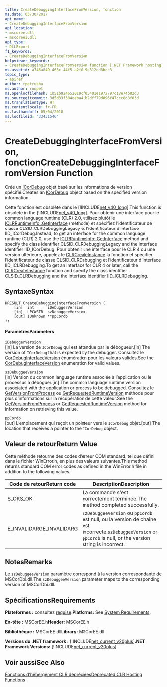 ```yaml
---
title: CreateDebuggingInterfaceFromVersion, fonction
ms.date: 03/30/2017
api_name:
- CreateDebuggingInterfaceFromVersion
api_location:
- mscoree.dll
- mscoreei.dll
api_type:
- DLLExport
f1_keywords:
- CreateDebuggingInterfaceFromVersion
helpviewer_keywords:
- CreateDebuggingInterfaceFromVersion function [.NET Framework hosting]
ms.assetid: a746a849-463c-44f5-a2f0-9e812ed8bcc3
topic_type:
- apiref
author: rpetrusha
ms.author: ronpet
ms.openlocfilehash: 1b51b924652019cf05401e1972797c18e74b82d3
ms.sourcegitcommit: 3d5d33f384eeba41b2dff79d096f47ccc8d8f03d
ms.translationtype: HT
ms.contentlocale: fr-FR
ms.lasthandoff: 05/04/2018
ms.locfileid: "33431546"
---
```

# <a name="createdebugginginterfacefromversion-function"></a><span data-ttu-id="d23fa-102">CreateDebuggingInterfaceFromVersion, fonction</span><span class="sxs-lookup"><span data-stu-id="d23fa-102">CreateDebuggingInterfaceFromVersion Function</span></span>
<span data-ttu-id="d23fa-103">Crée un [ICorDebug](../../../../docs/framework/unmanaged-api/debugging/icordebug-interface.md) objet basé sur les informations de version spécifié.</span><span class="sxs-lookup"><span data-stu-id="d23fa-103">Creates an [ICorDebug](../../../../docs/framework/unmanaged-api/debugging/icordebug-interface.md) object based on the specified version information.</span></span>  
  
 <span data-ttu-id="d23fa-104">Cette fonction est obsolète dans le [!INCLUDE[net_v40_long](../../../../includes/net-v40-long-md.md)].</span><span class="sxs-lookup"><span data-stu-id="d23fa-104">This function is obsolete in the [!INCLUDE[net_v40_long](../../../../includes/net-v40-long-md.md)].</span></span> <span data-ttu-id="d23fa-105">Pour obtenir une interface pour le common language runtime (CLR) 2.0, utilisez plutôt le [ICLRRuntimeInfo::GetInterface](../../../../docs/framework/unmanaged-api/hosting/iclrruntimeinfo-getinterface-method.md) (méthode) et spécifiez l’identificateur de classe CLSID_CLRDebuggingLegacy et l’identificateur d’interface IID_ICorDebug.</span><span class="sxs-lookup"><span data-stu-id="d23fa-105">Instead, to get an interface for the common language runtime (CLR) 2.0, use the [ICLRRuntimeInfo::GetInterface](../../../../docs/framework/unmanaged-api/hosting/iclrruntimeinfo-getinterface-method.md) method and specify the class identifier CLSID_CLRDebuggingLegacy and the interface identifier IID_ICorDebug.</span></span> <span data-ttu-id="d23fa-106">Pour obtenir une interface pour le CLR 4 ou une version ultérieure, appelez le [CLRCreateInstance](../../../../docs/framework/unmanaged-api/hosting/clrcreateinstance-function.md) la fonction et spécifier l’identificateur de classe CLSID_CLRDebugging et l’identificateur d’interface IID_ICLRDebugging.</span><span class="sxs-lookup"><span data-stu-id="d23fa-106">To get an interface for CLR 4 or later, call the [CLRCreateInstance](../../../../docs/framework/unmanaged-api/hosting/clrcreateinstance-function.md) function and specify the class identifier CLSID_CLRDebugging and the interface identifier IID_ICLRDebugging.</span></span>  
  
## <a name="syntax"></a><span data-ttu-id="d23fa-107">Syntaxe</span><span class="sxs-lookup"><span data-stu-id="d23fa-107">Syntax</span></span>  
  
```  
HRESULT CreateDebuggingInterfaceFromVersion (  
    [in]  int      iDebuggerVersion,   
    [in]  LPCWSTR  szDebuggeeVersion,   
    [out] IUnknown **ppCordb  
);  
```  
  
#### <a name="parameters"></a><span data-ttu-id="d23fa-108">Paramètres</span><span class="sxs-lookup"><span data-stu-id="d23fa-108">Parameters</span></span>  
 `iDebuggerVersion`  
 <span data-ttu-id="d23fa-109">[in] La version de `ICorDebug` qui est attendue par le débogueur.</span><span class="sxs-lookup"><span data-stu-id="d23fa-109">[in] The version of `ICorDebug` that is expected by the debugger.</span></span> <span data-ttu-id="d23fa-110">Consultez le [CorDebugInterfaceVersion](../../../../docs/framework/unmanaged-api/debugging/cordebuginterfaceversion-enumeration.md) énumération pour les valeurs valides.</span><span class="sxs-lookup"><span data-stu-id="d23fa-110">See the [CorDebugInterfaceVersion](../../../../docs/framework/unmanaged-api/debugging/cordebuginterfaceversion-enumeration.md) enumeration for valid values.</span></span>  
  
 `szDebuggeeVersion`  
 <span data-ttu-id="d23fa-111">[in] Version du common language runtime associée à l’application ou le processus à déboguer.</span><span class="sxs-lookup"><span data-stu-id="d23fa-111">[in] The common language runtime version associated with the application or process to be debugged.</span></span> <span data-ttu-id="d23fa-112">Consultez le [GetVersionFromProcess](../../../../docs/framework/unmanaged-api/hosting/getversionfromprocess-function.md) ou [GetRequestedRuntimeVersion](../../../../docs/framework/unmanaged-api/hosting/getrequestedruntimeversion-function.md) méthode pour plus d’informations sur la récupération de cette valeur.</span><span class="sxs-lookup"><span data-stu-id="d23fa-112">See the [GetVersionFromProcess](../../../../docs/framework/unmanaged-api/hosting/getversionfromprocess-function.md) or [GetRequestedRuntimeVersion](../../../../docs/framework/unmanaged-api/hosting/getrequestedruntimeversion-function.md) method for information on retrieving this value.</span></span>  
  
 `ppCordb`  
 <span data-ttu-id="d23fa-113">[out] L’emplacement qui reçoit un pointeur vers le `ICorDebug` objet.</span><span class="sxs-lookup"><span data-stu-id="d23fa-113">[out] The location that receives a pointer to the `ICorDebug` object.</span></span>  
  
## <a name="return-value"></a><span data-ttu-id="d23fa-114">Valeur de retour</span><span class="sxs-lookup"><span data-stu-id="d23fa-114">Return Value</span></span>  
 <span data-ttu-id="d23fa-115">Cette méthode retourne des codes d’erreur COM standard, tel que défini dans le fichier WinError.h, en plus des valeurs suivantes.</span><span class="sxs-lookup"><span data-stu-id="d23fa-115">This method returns standard COM error codes as defined in the WinError.h file in addition to the following values.</span></span>  
  
|<span data-ttu-id="d23fa-116">Code de retour</span><span class="sxs-lookup"><span data-stu-id="d23fa-116">Return code</span></span>|<span data-ttu-id="d23fa-117">Description</span><span class="sxs-lookup"><span data-stu-id="d23fa-117">Description</span></span>|  
|-----------------|-----------------|  
|<span data-ttu-id="d23fa-118">S_OK</span><span class="sxs-lookup"><span data-stu-id="d23fa-118">S_OK</span></span>|<span data-ttu-id="d23fa-119">La commande s'est correctement terminée.</span><span class="sxs-lookup"><span data-stu-id="d23fa-119">The method completed successfully.</span></span>|  
|<span data-ttu-id="d23fa-120">E_INVALIDARG</span><span class="sxs-lookup"><span data-stu-id="d23fa-120">E_INVALIDARG</span></span>|<span data-ttu-id="d23fa-121">`szDebuggeeVersion` ou `ppCordb` est null, ou la version de chaîne est incorrecte.</span><span class="sxs-lookup"><span data-stu-id="d23fa-121">`szDebuggeeVersion` or `ppCordb` is null, or the version string is incorrect.</span></span>|  
  
## <a name="remarks"></a><span data-ttu-id="d23fa-122">Notes</span><span class="sxs-lookup"><span data-stu-id="d23fa-122">Remarks</span></span>  
 <span data-ttu-id="d23fa-123">Le `szDebuggeeVersion` paramètre correspond à la version correspondante de MSCorDbi.dll.</span><span class="sxs-lookup"><span data-stu-id="d23fa-123">The `szDebuggeeVersion` parameter maps to the corresponding version of MSCorDbi.dll.</span></span>  
  
## <a name="requirements"></a><span data-ttu-id="d23fa-124">Spécifications</span><span class="sxs-lookup"><span data-stu-id="d23fa-124">Requirements</span></span>  
 <span data-ttu-id="d23fa-125">**Plateformes :** consultez [requise](../../../../docs/framework/get-started/system-requirements.md).</span><span class="sxs-lookup"><span data-stu-id="d23fa-125">**Platforms:** See [System Requirements](../../../../docs/framework/get-started/system-requirements.md).</span></span>  
  
 <span data-ttu-id="d23fa-126">**En-tête :** MSCorEE.h</span><span class="sxs-lookup"><span data-stu-id="d23fa-126">**Header:** MSCorEE.h</span></span>  
  
 <span data-ttu-id="d23fa-127">**Bibliothèque :** MSCorEE.dll</span><span class="sxs-lookup"><span data-stu-id="d23fa-127">**Library:** MSCorEE.dll</span></span>  
  
 <span data-ttu-id="d23fa-128">**Versions du .NET framework :** [!INCLUDE[net_current_v20plus](../../../../includes/net-current-v20plus-md.md)]</span><span class="sxs-lookup"><span data-stu-id="d23fa-128">**.NET Framework Versions:** [!INCLUDE[net_current_v20plus](../../../../includes/net-current-v20plus-md.md)]</span></span>  
  
## <a name="see-also"></a><span data-ttu-id="d23fa-129">Voir aussi</span><span class="sxs-lookup"><span data-stu-id="d23fa-129">See Also</span></span>  
 [<span data-ttu-id="d23fa-130">Fonctions d’hébergement CLR dépréciées</span><span class="sxs-lookup"><span data-stu-id="d23fa-130">Deprecated CLR Hosting Functions</span></span>](../../../../docs/framework/unmanaged-api/hosting/deprecated-clr-hosting-functions.md)
